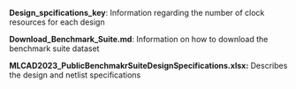
**Design_spcifications_key**:  Information regarding the number of clock resources for each design
 
**Download_Benchmark_Suite.md**:  Information on how to download the benchmark suite dataset
 
**MLCAD2023_PublicBenchmakrSuiteDesignSpecifications.xlsx:** Describes the design and netlist specifications
 
 
 
